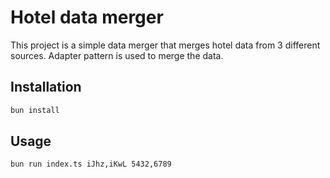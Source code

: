 # Hotel data merger

This project is a simple data merger that merges hotel data from 3 different sources. Adapter pattern is used to merge the data.

## Installation

```bash
bun install
```

## Usage

```bash
bun run index.ts iJhz,iKwL 5432,6789
```
